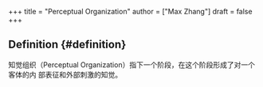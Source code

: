 +++
title = "Perceptual Organization"
author = ["Max Zhang"]
draft = false
+++

## Definition {#definition}

知觉组织（Perceptual Organization）指下一个阶段，在这个阶段形成了对一个客体的内
部表征和外部刺激的知觉。